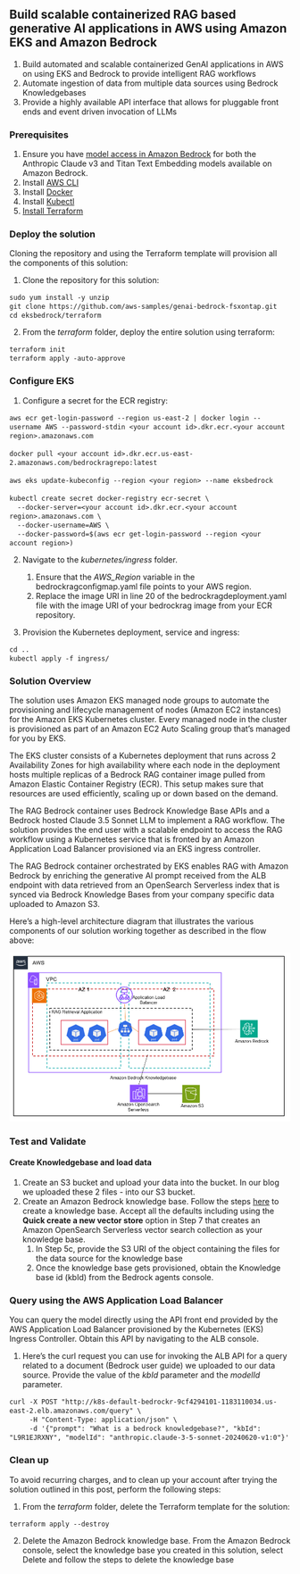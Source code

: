 

## Build scalable containerized RAG based generative AI applications in AWS using Amazon EKS and Amazon Bedrock

1. Build automated and scalable containerized GenAI applications in AWS on using EKS and Bedrock to provide intelligent RAG workflows
2. Automate ingestion of data from multiple data sources using Bedrock Knowledgebases
3. Provide a highly available API interface that allows for pluggable front ends and event driven invocation of LLMs

### Prerequisites

1. Ensure you have [model access in Amazon Bedrock](https://docs.aws.amazon.com/bedrock/latest/userguide/model-access.html) for both the Anthropic Claude v3 and Titan Text Embedding models available on Amazon Bedrock.
2. Install [AWS CLI](https://aws.amazon.com/cli)
3. Install [Docker](https://docs.docker.com/engine/install/)
4. Install [Kubectl](https://kubernetes.io/docs/tasks/tools/)
5. [Install Terraform](https://learn.hashicorp.com/tutorials/terraform/install-cli)

### Deploy the solution
Cloning the repository and using the Terraform template will provision all the components of this solution:

1. Clone the repository for this solution:
```
sudo yum install -y unzip
git clone https://github.com/aws-samples/genai-bedrock-fsxontap.git
cd eksbedrock/terraform
```
2. From the _terraform_ folder, deploy the entire solution using terraform:
```
terraform init
terraform apply -auto-approve
```

### Configure EKS

1. Configure a secret for the ECR registry:
```
aws ecr get-login-password --region us-east-2 | docker login --username AWS --password-stdin <your account id>.dkr.ecr.<your account region>.amazonaws.com

docker pull <your account id>.dkr.ecr.us-east-2.amazonaws.com/bedrockragrepo:latest

aws eks update-kubeconfig --region <your region> --name eksbedrock

kubectl create secret docker-registry ecr-secret \
  --docker-server=<your account id>.dkr.ecr.<your account region>.amazonaws.com \
  --docker-username=AWS \
  --docker-password=$(aws ecr get-login-password --region <your account region>)

```
2. Navigate to the _kubernetes/ingress_ folder. 
    1. Ensure that the _AWS_Region_ variable in the bedrockragconfigmap.yaml file points to your AWS region.
    2. Replace the image URI in line 20 of the bedrockragdeployment.yaml file with the image URI of your bedrockrag image from your ECR repository.

3. Provision the Kubernetes deployment, service and ingress:
```
cd ..
kubectl apply -f ingress/
```

### Solution Overview

The solution uses Amazon EKS managed node groups to automate the provisioning and lifecycle management of nodes (Amazon EC2 instances) for the Amazon EKS Kubernetes cluster. Every managed node in the cluster is provisioned as part of an Amazon EC2 Auto Scaling group that’s managed for you by EKS.

The EKS cluster consists of a Kubernetes deployment that runs across 2 Availability Zones for high availability where each node in the deployment hosts multiple replicas of a Bedrock RAG container image pulled from Amazon Elastic Container Registry (ECR). This setup makes sure that resources are used efficiently, scaling up or down based on the demand. 

The RAG Bedrock container uses Bedrock Knowledge Base APIs and a Bedrock hosted Claude 3.5 Sonnet LLM to implement a RAG workflow. The solution provides the end user with a scalable endpoint to access the RAG workflow using a Kubernetes service that is fronted by an Amazon Application Load Balancer provisioned via an EKS ingress controller. 

The RAG Bedrock container orchestrated by EKS enables RAG with Amazon Bedrock by enriching the generative AI prompt received from the ALB endpoint with data retrieved from an OpenSearch Serverless index that is synced via Bedrock Knowledge Bases from your company specific data uploaded to Amazon S3.

Here’s a high-level architecture diagram that illustrates the various components of our solution working together as described in the flow above:

![Solution Architecture](/eksbedrock/images/solution-arch.png)


### Test and Validate

#### Create Knowledgebase and load data 

1. Create an S3 bucket and upload your data into the bucket. In our blog we uploaded these 2 files - into our S3 bucket. 
2. Create an Amazon Bedrock knowledge base. Follow the steps [here](https://docs.aws.amazon.com/bedrock/latest/userguide/knowledge-base-create.html) to create a knowledge base. Accept all the defaults including using the **Quick create a new vector store** option in Step 7 that creates an Amazon OpenSearch Serverless vector search collection as your knowledge base. 
    1. In Step 5c, provide the S3 URI of the object containing the files for the data source for the knowledge base
    2. Once the knowledge base gets provisioned, obtain the Knowledge base id (kbId) from the Bedrock agents console.

### Query using the AWS Application Load Balancer 

You can query the model directly using the API front end provided by the AWS Application Load Balancer provisioned by the Kubernetes (EKS) Ingress Controller. Obtain this API by navigating to the ALB console.

1. Here’s the curl request you can use for invoking the ALB API for a query related to a document (Bedrock user guide) we uploaded to our data source. Provide the value of the *kbId* parameter and the *modelId* parameter. 
```
curl -X POST "http://k8s-default-bedrockr-9cf4294101-1183110034.us-east-2.elb.amazonaws.com/query" \
     -H "Content-Type: application/json" \
     -d '{"prompt": "What is a bedrock knowledgebase?", "kbId": "L9R1EJRXNY", "modelId": "anthropic.claude-3-5-sonnet-20240620-v1:0"}'
```
### Clean up

To avoid recurring charges, and to clean up your account after trying the solution outlined in this post, perform the following steps:

1. From the _terraform_ folder, delete the Terraform template for the solution:
```
terraform apply --destroy
```
2. Delete the Amazon Bedrock knowledge base. From the Amazon Bedrock console, select the knowledge base you created in this solution, select Delete and follow the steps to delete the knowledge base
